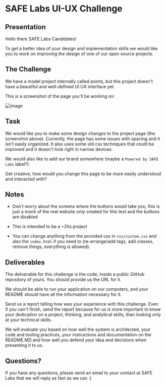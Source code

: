 # SAFE Labs UI-UX Challenge

## Presentation

Hello there SAFE Labs Candidates!

To get a better idea of your design and implementation skills we would like you to work on improving the design of one of our open source projects. 

## The Challenge

We have a model project internally called points, but this project doesn't have a beautiful and well-defined UI UX interface yet.

This is a screenshot of the page you'll be working on:

![image](https://user-images.githubusercontent.com/97542292/148993155-31e9e118-4323-43f7-8d7e-1a403f9918d1.png)

## Task

We would like you to make some design changes to the project page (the screenshot above). Currently, the page has some issues with spacing and it isn’t easily organized. It also uses some old css techniques that could be improved and it doesn't look right in narrow devices.

We would also like to add our brand somewhere (maybe a `Powered by SAFE Labs` label?).

Get creative, how would you change this page to be more easily understood and interacted with? 

## Notes

* Don't worry about the screens where the buttons would take you, this is just a mock of the real website only created for this test and the buttons are disabled

* This is intended to be a ~2hs project

* You can change anything from the provided css in `css/custom.css` and also the `index.html` if you need to (re-arrange/add tags, add classes, remove things, everything is allowed).

## Deliverables

The deliverable for this challenge is the code, inside a public GitHub repository of yours. You should provide us the URL for it.

We should be able to run your application on our computers, and your README should have all the information necessary for it. 

Send us a report telling how was your experience with this challenge. Even if you can't finish, send the report because for us is more important to know your dedication on a project, thinking, and analytical skills, than looking only at your technical skills.

We will evaluate you based on how well the system is architected, your code and tooling practices, your instructions and documentation on the README.MD and how well you defend your idea and decisions when presenting it to us.

## Questions?

If you have any questions, please send an email to your contact at SAFE Labs that we will reply as fast as we can :)
